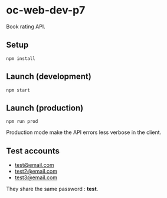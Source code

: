 # oc-web-dev-p7

Book rating API.

## Setup

```
npm install
```

## Launch (development)

```
npm start
```

## Launch (production)

```
npm run prod
```

Production mode make the API errors less verbose in the client.

## Test accounts

- test@email.com
- test2@email.com
- test3@email.com

They share the same password : **test**.
